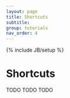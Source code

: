 ```yaml
---
layout: page
title: Shortcuts
subtitle: 
group: tutorials
nav_order: 4
---
```

{% include JB/setup %}

# Shortcuts

TODO TODO TODO